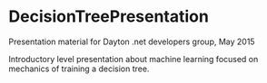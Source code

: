 # DecisionTreePresentation
Presentation material for Dayton .net developers group, May 2015

Introductory level presentation about machine learning focused on mechanics of training a decision tree.

